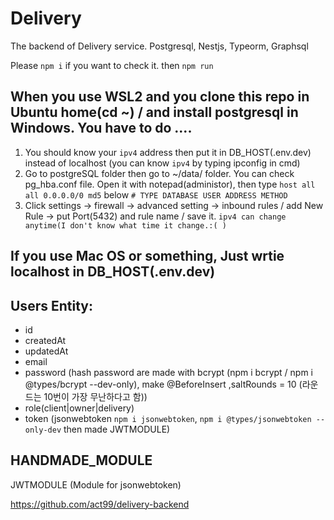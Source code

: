 # Delivery

The backend of Delivery service.
Postgresql, Nestjs, Typeorm, Graphsql

Please `npm i`
if you want to check it.
then `npm run `

## When you use WSL2 and you clone this repo in Ubuntu home(cd ~) / and install postgresql in Windows. You have to do ....

1. You should know your `ipv4` address then put it in DB_HOST(.env.dev) instead of localhost
   (you can know `ipv4` by typing ipconfig in cmd)
2. Go to postgreSQL folder then go to ~/data/ folder. You can check pg_hba.conf file. Open it with notepad(administor), then type `host all all 0.0.0.0/0 md5`
   below `# TYPE DATABASE USER ADDRESS METHOD`
3. Click settings -> firewall -> advanced setting -> inbound rules / add New Rule -> put Port(5432) and rule name / save it.
   `ipv4 can change anytime(I don't know what time it change.:( )`

## If you use Mac OS or something, Just wrtie localhost in DB_HOST(.env.dev)

## Users Entity:

- id
- createdAt
- updatedAt
- email
- password
  (hash password are made with bcrypt (npm i bcrypt / npm i @types/bcrypt --dev-only), make @BeforeInsert ,saltRounds = 10 (라운드는 10번이 가장 무난하다고 함))
- role(client|owner|delivery)
- token (jsonwebtoken `npm i jsonwebtoken`, `npm i @types/jsonwebtoken --only-dev` then made JWTMODULE)

## HANDMADE_MODULE

JWTMODULE (Module for jsonwebtoken)

https://github.com/act99/delivery-backend
